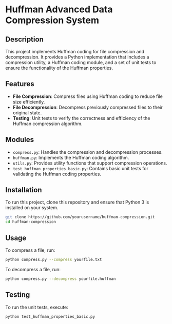 # Huffman Advanced Data Compression System

## Description
This project implements Huffman coding for file compression and decompression. It provides a Python implementation that includes a compression utility, a Huffman coding module, and a set of unit tests to ensure the functionality of the Huffman properties.

## Features
- **File Compression**: Compress files using Huffman coding to reduce file size efficiently.
- **File Decompression**: Decompress previously compressed files to their original state.
- **Testing**: Unit tests to verify the correctness and efficiency of the Huffman compression algorithm.

## Modules
- `compress.py`: Handles the compression and decompression processes.
- `huffman.py`: Implements the Huffman coding algorithm.
- `utils.py`: Provides utility functions that support compression operations.
- `test_huffman_properties_basic.py`: Contains basic unit tests for validating the Huffman coding properties.

## Installation
To run this project, clone this repository and ensure that Python 3 is installed on your system.

```bash
git clone https://github.com/yourusername/huffman-compression.git
cd huffman-compression
```

## Usage
To compress a file, run:
```bash
python compress.py --compress yourfile.txt
```

To decompress a file, run:
```bash
python compress.py --decompress yourfile.huffman
```

## Testing
To run the unit tests, execute:
```bash
python test_huffman_properties_basic.py
```
